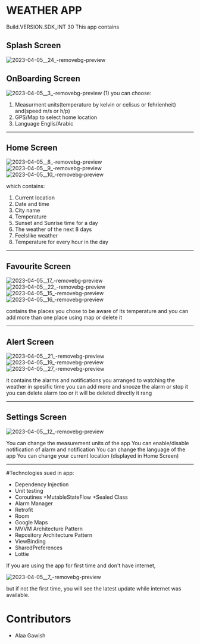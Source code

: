 # WEATHER APP 
Build.VERSION.SDK_INT 30
This app contains 
## Splash Screen
![2023-04-05__24_-removebg-preview](https://user-images.githubusercontent.com/53160167/229951962-4a1fe41b-8430-4b95-a174-90f743cbdfef.png)

## OnBoarding Screen
![2023-04-05__3_-removebg-preview (1)](https://user-images.githubusercontent.com/53160167/229952057-8ae8cb60-8728-4f0a-b2df-79ed3c1103c1.png)
you can choose:
1. Measurment units(temperature by kelvin or celisus or fehrienheit) and(speed m/s or h/p)
2. GPS/Map to select home location
3. Language Englis/Arabic
____________________________________________________________________________
## Home Screen
![2023-04-05__8_-removebg-preview](https://user-images.githubusercontent.com/53160167/229952242-7d449bf0-173e-4503-987c-428a7d7acc5a.png)
![2023-04-05__9_-removebg-preview](https://user-images.githubusercontent.com/53160167/229952276-5ad03b84-da40-4f11-a180-02438e6e1d1c.png)
![2023-04-05__10_-removebg-preview](https://user-images.githubusercontent.com/53160167/229952283-f2e28773-a57d-4308-9950-d1f3c08abc98.png)

which contains:
1. Current location
2. Date and time 
3. City name 
4. Temperature
5. Sunset and Sunrise time for a day
6. The weather of the next 8 days 
7. Feelslike weather
8. Temperature for every hour in the day
____________________________________________________________________________
## Favourite Screen

![2023-04-05__17_-removebg-preview](https://user-images.githubusercontent.com/53160167/229952407-0c455523-af6c-4cf3-ba3b-a31d263ca88b.png)
![2023-04-05__22_-removebg-preview](https://user-images.githubusercontent.com/53160167/229952401-70520c04-b6ca-4aa8-a864-6ff57688cf71.png)
![2023-04-05__15_-removebg-preview](https://user-images.githubusercontent.com/53160167/229952397-659b7f04-aa46-4ac0-ad38-6d3c964a435e.png)
![2023-04-05__16_-removebg-preview](https://user-images.githubusercontent.com/53160167/229952400-3eb7a78e-4358-4a40-854a-444f381f8868.png)

contains the places you chose to be aware of its temperature
and you can add more than one place using map or delete it 
____________________________________________________________________________
## Alert Screen

![2023-04-05__21_-removebg-preview](https://user-images.githubusercontent.com/53160167/229952866-1468d2f8-a805-42b5-bba7-2656e694be0c.png)
![2023-04-05__19_-removebg-preview](https://user-images.githubusercontent.com/53160167/229952869-c61c3e19-cfbe-4054-88ed-7b4d306d7708.png)
![2023-04-05__27_-removebg-preview](https://user-images.githubusercontent.com/53160167/229953161-a2222594-d549-4e06-9316-1b8caacbd953.png)

it contains the alarms and notifications you arranged to watching the weather in spesific time
you can add more and snooze the alarm or stop it 
you can delete alarm too or it will be deleted directly it rang
____________________________________________________________________________
## Settings Screen 

![2023-04-05__12_-removebg-preview](https://user-images.githubusercontent.com/53160167/229952298-2a277951-5911-4fd3-90e8-33f858293bd1.png)

You can change the measurement units of the app
You can enable/disable notification of alarm and notification
You can change the language of the app
You can change your current location (displayed in Home Screen)
___________________________________________________________________________
#Technologies sued in app:

+ Dependency Injection
+ Unit testing
+ Coroutines
  +MutableStateFlow
  +Sealed Class
+ Alarm Manager
+ Retrofit
+ Room
+ Google Maps
+ MVVM Architecture Pattern
+ Repository Architecture Pattern 
+ ViewBinding
+ SharedPreferences
+ Lottie

If you are using the app for first time and don't have internet, 

![2023-04-05__7_-removebg-preview](https://user-images.githubusercontent.com/53160167/229952072-a2a0cb7f-283c-4a11-b07c-a963fa9d6e29.png)

but if not the first time, you will see the latest update while internet was available.

# Contributors
+ Alaa Gawish

